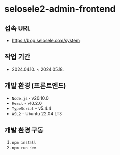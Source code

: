 # selosele2-admin-frontend

## 접속 URL

- https://blog.selosele.com/system
<!-- - https://blogadmin.selosele.com (위 URL로 접속 안될 시)
- https://blogadmin-selosele.vercel.app (위 URL로 접속 안될 시) -->

## 작업 기간

- 2024.04.10. ~ 2024.05.18.

## 개발 환경 (프론트엔드)

- ```Node.js``` - v20.10.0
- ```React``` - v18.2.0
- ```TypeScript``` - v5.4.4
- ```WSL2``` - Ubuntu 22.04 LTS

## 개발 환경 구동

1. ```npm install```
2. ```npm run dev```
